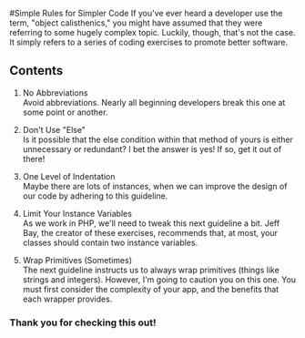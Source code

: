 #Simple Rules for Simpler Code
If you've ever heard a developer use the term, "object calisthenics," you might have assumed that they were referring to some hugely complex topic. Luckily, though, that's not the case. It simply refers to a series of coding exercises to promote better software.

## Contents
1. No Abbreviations <br>
Avoid abbreviations. Nearly all beginning developers break this one at some point or another.

2. Don't Use "Else" <br/> 
Is it possible that the else condition within that method of yours is either unnecessary or redundant? I bet the answer is yes! If so, get it out of there!

3. One Level of Indentation <br/>
Maybe there are lots of instances, when we can improve the design of our code by adhering to this guideline.

4. Limit Your Instance Variables <br/>
As we work in PHP, we'll need to tweak this next guideline a bit. Jeff Bay, the creator of these exercises, recommends that, at most, your classes should contain two instance variables. 

5. Wrap Primitives (Sometimes) <br/>
The next guideline instructs us to always wrap primitives (things like strings and integers). However, I'm going to caution you on this one. You must first consider the complexity of your app, and the benefits that each wrapper provides.

### Thank you for checking this out!

